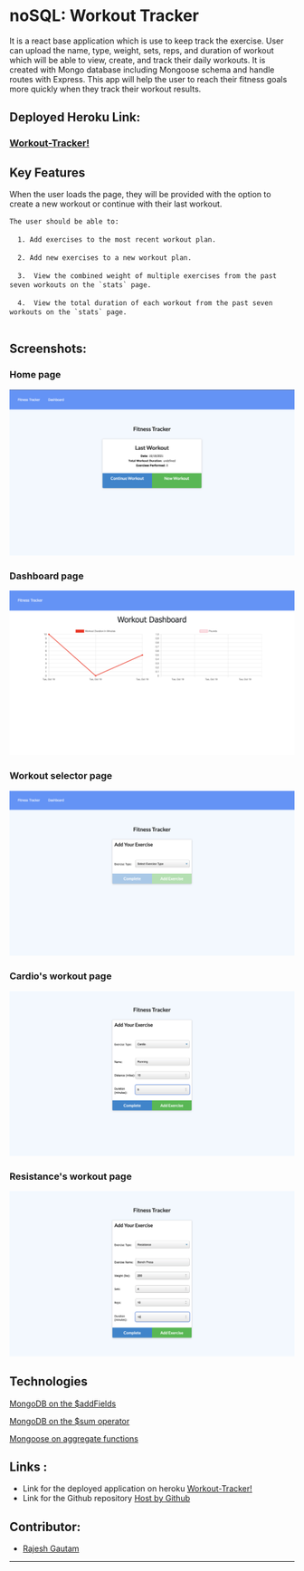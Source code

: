 # noSQL: Workout Tracker

It is a react base application which is use to keep track the exercise. User can upload the name, type, weight, sets, reps, and duration of workout which will be able to view, create, and track their daily workouts. It is created with Mongo database including Mongoose schema and handle routes with Express. This app will help the user to reach their fitness goals more quickly when they track their workout results.


## Deployed Heroku Link:
 ### [Workout-Tracker!](https://blooming-anchorage-64819.herokuapp.com)

## Key Features

When the user loads the page, they will be provided with the option to create a new workout or continue with their last workout.
```
The user should be able to:

  1. Add exercises to the most recent workout plan.

  2. Add new exercises to a new workout plan.

  3.  View the combined weight of multiple exercises from the past seven workouts on the `stats` page.

  4.  View the total duration of each workout from the past seven workouts on the `stats` page.
 
 ```

## Screenshots:
  ### Home page
 ![](./assets/homePage.png) 

 ### Dashboard page
 ![](./assets/dashboardPage.png) 

 ### Workout selector page
 ![](./assets/selectorPage.png) 

 ### Cardio's workout page
 ![](./assets/cardioPage.png) 

 ### Resistance's workout page
 ![](./assets/resistancePage.png) 



## Technologies 
[MongoDB on the $addFields](https://docs.mongodb.com/manual/reference/operator/aggregation/addFields/)

[MongoDB on the $sum operator](https://docs.mongodb.com/manual/reference/operator/aggregation/sum/)

[Mongoose on aggregate functions](https://mongoosejs.com/docs/api.html#aggregate_Aggregate)




## Links :
* Link for the deployed application on heroku [Workout-Tracker!](https://blooming-anchorage-64819.herokuapp.com)
* Link for the Github repository [Host by Github](https://github.com/Rajesh295-dev/Workout-Tracker)
## Contributor:

* [Rajesh Gautam](https://github.com/Rajesh295-dev)
---
